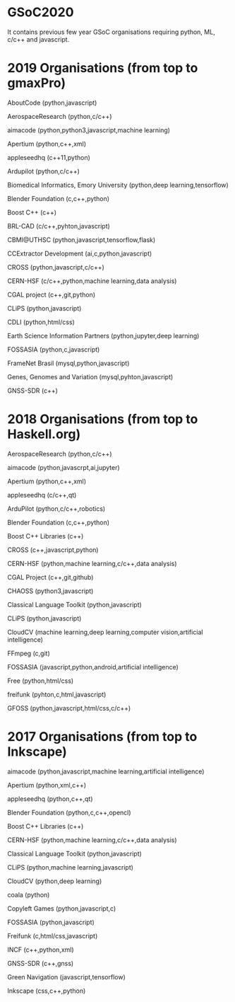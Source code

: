 # GSoC2020
It contains previous few year GSoC organisations requiring python, ML, c/c++ and javascript.
# 2019 Organisations (from top to gmaxPro)
AboutCode (python,javascript)

AerospaceResearch (python,c/c++)

aimacode (python,python3,javascript,machine learning)

Apertium (python,c++,xml)

appleseedhq (c++11,python)

Ardupilot (python,c/c++)

Biomedical Informatics, Emory University (python,deep learning,tensorflow)

Blender Foundation (c,c++,python)

Boost C++ (c++)

BRL-CAD (c/c++,pyhton,javascript)

CBMI@UTHSC (python,javascript,tensorflow,flask)

CCExtractor Development (ai,c,python,javascript)

CROSS (python,javascript,c/c++)

CERN-HSF (c/c++,python,machine learning,data analysis)

CGAL project (c++,git,python)

CLiPS (python,javascript)

CDLI (python,html/css)

Earth Science Information Partners (python,jupyter,deep learning)

FOSSASIA (python,c,javascript)

FrameNet Brasil (mysql,python,javascript)

Genes, Genomes and Variation (mysql,pyhton,javascript)

GNSS-SDR (c++)

# 2018 Organisations (from top to Haskell.org)
AerospaceResearch (python,c/c++)

aimacode (python,javascrpt,ai,jupyter)

Apertium (python,c++,xml)

appleseedhq (c/c++,qt)

ArduPilot (python,c/c++,robotics)

Blender Foundation (c,c++,python)

Boost C++ Libraries (c++)

CROSS (c++,javascript,python)

CERN-HSF (python,machine learning,c/c++,data analysis)

CGAL Project (c++,git,github)

CHAOSS (python3,javascript)

Classical Language Toolkit (python,javascript)

CLiPS (python,javascript)

CloudCV (machine learning,deep learning,computer vision,artificial intelligence)

FFmpeg (c,git)

FOSSASIA (javascript,python,android,artificial intelligence)

Free (python,html/css)

freifunk (pyhton,c,html,javascript)

GFOSS (python,javascript,html/css,c/c++)

# 2017 Organisations (from top to Inkscape)
aimacode (python,javascript,machine learning,artificial intelligence)

Apertium (python,xml,c++)

appleseedhq (python,c++,qt)

Blender Foundation (python,c,c++,opencl)

Boost C++ Libraries (c++)

CERN-HSF (python,machine learning,c/c++,data analysis)

Classical Language Toolkit (python,javascript)

CLiPS (python,machine learning,javascript)

CloudCV (python,deep learning)

coala (python)

Copyleft Games (python,javascript,c)

FOSSASIA (python,javascript)

Freifunk (c,html/css,javascript)

INCF (c++,python,xml)

GNSS-SDR (c++,gnss)

Green Navigation (javascript,tensorflow)

Inkscape (css,c++,python)

